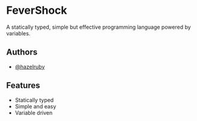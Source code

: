 
# FeverShock

A statically typed, simple but effective programming language powered by variables.


## Authors

- [@hazelruby](https://www.github.com/hazelruby)


## Features

- Statically typed
- Simple and easy
- Variable driven